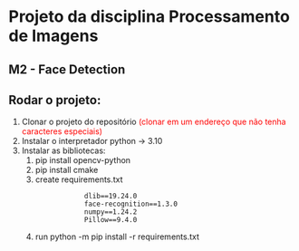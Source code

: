 # Projeto da disciplina Processamento de Imagens

## M2 - Face Detection

## Rodar o projeto:

<ol>
<li>Clonar o projeto do repositório <span style="color:red;">(clonar em um endereço que não tenha caracteres especiais)</span></li>
<li>Instalar o interpretador python -> 3.10</li>
<li>Instalar as bibliotecas:
    <ol>
        <li>pip install opencv-python</li>
        <li>pip install cmake</li>
        <li>create requirements.txt  

                dlib==19.24.0
                face-recognition==1.3.0
                numpy==1.24.2
                Pillow==9.4.0
   </li>
        <li>run python -m pip install -r requirements.txt</li>
    </ol>
</li>
</ol>